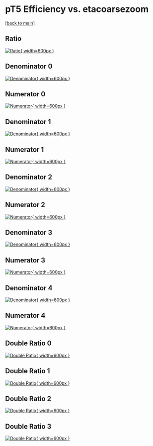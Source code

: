 # pT5 Efficiency vs. etacoarsezoom

[[back to main](./)]



## Ratio

[![Ratio](../mtv/var/pT5_xtr_11_-1_eff_etacoarsezoom.png){ width=600px }](../mtv/var/pT5_xtr_11_-1_eff_etacoarsezoom.pdf)

## Denominator 0

[![Denominator](../mtv/den/pT5_xtr_11_-1_eff_etacoarsezoom_den0.png){ width=600px }](../mtv/den/pT5_xtr_11_-1_eff_etacoarsezoom_den0.pdf)

## Numerator 0

[![Numerator](../mtv/num/pT5_xtr_11_-1_eff_etacoarsezoom_num0.png){ width=600px }](../mtv/num/pT5_xtr_11_-1_eff_etacoarsezoom_num0.pdf)

## Denominator 1

[![Denominator](../mtv/den/pT5_xtr_11_-1_eff_etacoarsezoom_den1.png){ width=600px }](../mtv/den/pT5_xtr_11_-1_eff_etacoarsezoom_den1.pdf)

## Numerator 1

[![Numerator](../mtv/num/pT5_xtr_11_-1_eff_etacoarsezoom_num1.png){ width=600px }](../mtv/num/pT5_xtr_11_-1_eff_etacoarsezoom_num1.pdf)

## Denominator 2

[![Denominator](../mtv/den/pT5_xtr_11_-1_eff_etacoarsezoom_den2.png){ width=600px }](../mtv/den/pT5_xtr_11_-1_eff_etacoarsezoom_den2.pdf)

## Numerator 2

[![Numerator](../mtv/num/pT5_xtr_11_-1_eff_etacoarsezoom_num2.png){ width=600px }](../mtv/num/pT5_xtr_11_-1_eff_etacoarsezoom_num2.pdf)

## Denominator 3

[![Denominator](../mtv/den/pT5_xtr_11_-1_eff_etacoarsezoom_den3.png){ width=600px }](../mtv/den/pT5_xtr_11_-1_eff_etacoarsezoom_den3.pdf)

## Numerator 3

[![Numerator](../mtv/num/pT5_xtr_11_-1_eff_etacoarsezoom_num3.png){ width=600px }](../mtv/num/pT5_xtr_11_-1_eff_etacoarsezoom_num3.pdf)

## Denominator 4

[![Denominator](../mtv/den/pT5_xtr_11_-1_eff_etacoarsezoom_den4.png){ width=600px }](../mtv/den/pT5_xtr_11_-1_eff_etacoarsezoom_den4.pdf)

## Numerator 4

[![Numerator](../mtv/num/pT5_xtr_11_-1_eff_etacoarsezoom_num4.png){ width=600px }](../mtv/num/pT5_xtr_11_-1_eff_etacoarsezoom_num4.pdf)

## Double Ratio 0

[![Double Ratio](../mtv/ratio/pT5_xtr_11_-1_eff_etacoarsezoom_ratio0.png){ width=600px }](../mtv/ratio/pT5_xtr_11_-1_eff_etacoarsezoom_ratio0.pdf)

## Double Ratio 1

[![Double Ratio](../mtv/ratio/pT5_xtr_11_-1_eff_etacoarsezoom_ratio1.png){ width=600px }](../mtv/ratio/pT5_xtr_11_-1_eff_etacoarsezoom_ratio1.pdf)

## Double Ratio 2

[![Double Ratio](../mtv/ratio/pT5_xtr_11_-1_eff_etacoarsezoom_ratio2.png){ width=600px }](../mtv/ratio/pT5_xtr_11_-1_eff_etacoarsezoom_ratio2.pdf)

## Double Ratio 3

[![Double Ratio](../mtv/ratio/pT5_xtr_11_-1_eff_etacoarsezoom_ratio3.png){ width=600px }](../mtv/ratio/pT5_xtr_11_-1_eff_etacoarsezoom_ratio3.pdf)

